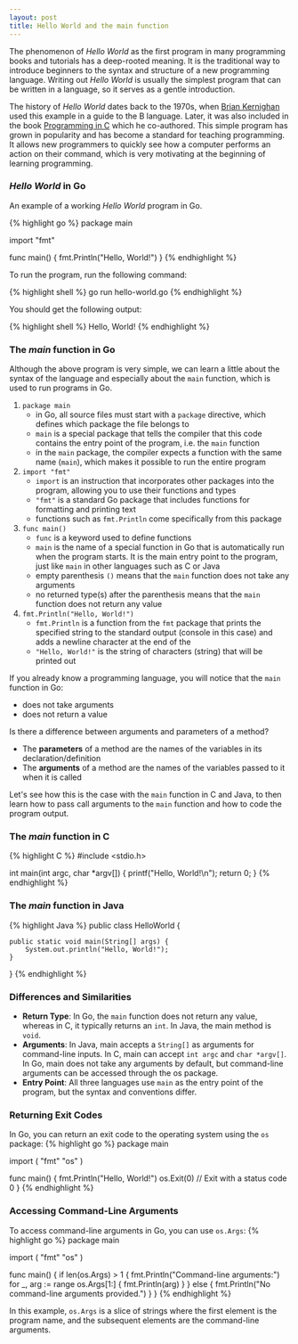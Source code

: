 ```yaml
---
layout: post
title: Hello World and the main function
---
```


The phenomenon of _Hello World_ as the first program in many programming books and tutorials has a deep-rooted meaning. It is the traditional way to introduce beginners to the syntax and structure of a new programming language. Writing out _Hello World_ is usually the simplest program that can be written in a language, so it serves as a gentle introduction.

The history of _Hello World_ dates back to the 1970s, when [Brian Kernighan](https://en.wikipedia.org/wiki/Brian_Kernighan) used this example in a guide to the B language. Later, it was also included in the book [Programming in C](https://www.amazon.com/Programming-Language-2nd-Brian-Kernighan/dp/0131103628) which he co-authored. This simple program has grown in popularity and has become a standard for teaching programming. It allows new programmers to quickly see how a computer performs an action on their command, which is very motivating at the beginning of learning programming.
<!--more-->
### _Hello World_ in Go

An example of a working _Hello World_ program in Go.

{% highlight go %}
package main

import "fmt"

func main() {
    fmt.Println("Hello, World!")
}
{% endhighlight %}

To run the program, run the following command:

{% highlight shell %}
go run hello-world.go
{% endhighlight %}

You should get the following output:

{% highlight shell %}
Hello, World!
{% endhighlight %}

### The _main_ function in Go

Although the above program is very simple, we can learn a little about the syntax of the language and especially about the `main` function, which is used to run programs in Go.

1. `package main`
    * in Go, all source files must start with a `package` directive, which defines which package the file belongs to
    * `main` is a special package that tells the compiler that this code contains the entry point of the program, i.e. the `main` function
    * in the `main` package, the compiler expects a function with the same name (`main`), which makes it possible to run the entire program
2. `import "fmt"`
    * `import` is an instruction that incorporates other packages into the program, allowing you to use their functions and types
    * `"fmt"` is a standard Go package that includes functions for formatting and printing text
    * functions such as `fmt.Println` come specifically from this package
3. `func main()`
    * `func` is a keyword used to define functions
    * `main` is the name of a special function in Go that is automatically run when the program starts. It is the main entry point to the program, just like `main` in other languages such as C or Java
    * empty parenthesis `()` means that the `main` function does not take any arguments
    * no returned type(s) after the parenthesis means that the `main` function does not return any value
4. `fmt.Println("Hello, World!")`
    * `fmt.Println` is a function from the `fmt` package that prints the specified string to the standard output (console in this case) and adds a newline character at the end of the
    * `"Hello, World!"` is the string of characters (string) that will be printed out

If you already know a programming language, you will notice that the `main` function in Go:
* does not take arguments
* does not return a value

<div class="message">
  Is there a difference between arguments and parameters of a method?<br>
  <ul>
    <li>The <strong>parameters</strong> of a method are the names of the variables in its declaration/definition</li>
    <li>The <strong>arguments</strong> of a method are the names of the variables passed to it when it is called</li>
</ul>
</div>

Let's see how this is the case with the `main` function in C and Java, to then learn how to pass call arguments to the `main` function and how to code the program output.

### The _main_ function in C

{% highlight C %}
#include <stdio.h>

int main(int argc, char *argv[]) {
    printf("Hello, World!\n");
    return 0;
}
{% endhighlight %}

### The _main_ function in Java

{% highlight Java %}
public class HelloWorld {
    
    public static void main(String[] args) {
        System.out.println("Hello, World!");
    }
}
{% endhighlight %}

### Differences and Similarities

* **Return Type**: In Go, the `main` function does not return any value, whereas in C, it typically returns an `int`. In Java, the main method is `void`.
* **Arguments**: In Java, main accepts a `String[]` as arguments for command-line inputs. In C, main can accept `int argc` and `char *argv[]`. In Go, main does not take any arguments by default, but command-line arguments can be accessed through the os package.
* **Entry Point**: All three languages use `main` as the entry point of the program, but the syntax and conventions differ.

### Returning Exit Codes

In Go, you can return an exit code to the operating system using the `os` package:
{% highlight go %}
package main

import (
    "fmt"
    "os"
)

func main() {
    fmt.Println("Hello, World!")
    os.Exit(0) // Exit with a status code 0
}
{% endhighlight %}

### Accessing Command-Line Arguments

To access command-line arguments in Go, you can use `os.Args`:
{% highlight go %}
package main

import (
    "fmt"
    "os"
)

func main() {
    if len(os.Args) > 1 {
        fmt.Println("Command-line arguments:")
        for _, arg := range os.Args[1:] {
            fmt.Println(arg)
        }
    } else {
        fmt.Println("No command-line arguments provided.")
    }
}
{% endhighlight %}

In this example, `os.Args` is a slice of strings where the first element is the program name, and the subsequent elements are the command-line arguments.